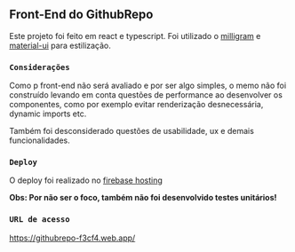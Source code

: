 ## Front-End do GithubRepo

Este projeto foi feito em react e typescript. Foi utilizado o [milligram](https://milligram.io/) e [material-ui](https://material-ui.com/pt/) para estilização.

### `Considerações`

Como p front-end não será avaliado e por ser algo simples, o memo não foi construído levando em conta questões de performance ao desenvolver os componentes, como por exemplo evitar renderização desnecessária, dynamic imports etc.

Também foi desconsiderado questões de usabilidade, ux e demais funcionalidades.

### `Deploy`

O deploy foi realizado no [firebase hosting](https://firebase.google.com/docs/hosting?hl=pt-br)

**Obs: Por não ser o foco, também não foi desenvolvido testes unitários!**

### `URL de acesso`

https://githubrepo-f3cf4.web.app/
